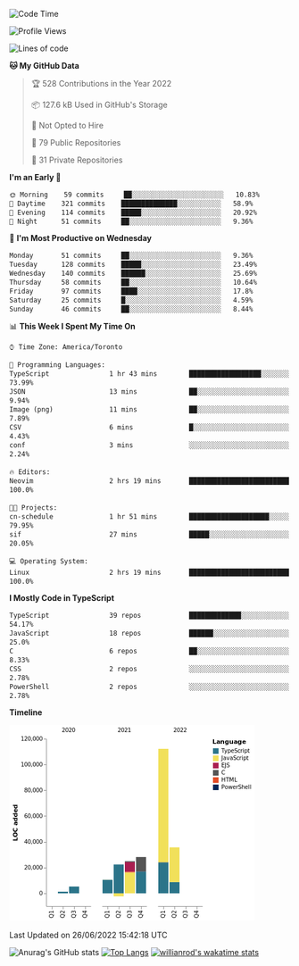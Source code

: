 <!--START_SECTION:waka-->
![Code Time](http://img.shields.io/badge/Code%20Time-238%20hrs%2017%20mins-blue)

![Profile Views](http://img.shields.io/badge/Profile%20Views-8-blue)

![Lines of code](https://img.shields.io/badge/From%20Hello%20World%20I%27ve%20Written-238%20Thousand%20lines%20of%20code-blue)

**🐱 My GitHub Data** 

> 🏆 528 Contributions in the Year 2022
 > 
> 📦 127.6 kB Used in GitHub's Storage 
 > 
> 🚫 Not Opted to Hire
 > 
> 📜 79 Public Repositories 
 > 
> 🔑 31 Private Repositories  
 > 
**I'm an Early 🐤** 

```text
🌞 Morning    59 commits     ██░░░░░░░░░░░░░░░░░░░░░░░   10.83% 
🌆 Daytime    321 commits    ██████████████░░░░░░░░░░░   58.9% 
🌃 Evening    114 commits    █████░░░░░░░░░░░░░░░░░░░░   20.92% 
🌙 Night      51 commits     ██░░░░░░░░░░░░░░░░░░░░░░░   9.36%

```
📅 **I'm Most Productive on Wednesday** 

```text
Monday       51 commits     ██░░░░░░░░░░░░░░░░░░░░░░░   9.36% 
Tuesday      128 commits    █████░░░░░░░░░░░░░░░░░░░░   23.49% 
Wednesday    140 commits    ██████░░░░░░░░░░░░░░░░░░░   25.69% 
Thursday     58 commits     ██░░░░░░░░░░░░░░░░░░░░░░░   10.64% 
Friday       97 commits     ████░░░░░░░░░░░░░░░░░░░░░   17.8% 
Saturday     25 commits     █░░░░░░░░░░░░░░░░░░░░░░░░   4.59% 
Sunday       46 commits     ██░░░░░░░░░░░░░░░░░░░░░░░   8.44%

```


📊 **This Week I Spent My Time On** 

```text
⌚︎ Time Zone: America/Toronto

💬 Programming Languages: 
TypeScript               1 hr 43 mins        ██████████████████░░░░░░░   73.99% 
JSON                     13 mins             ██░░░░░░░░░░░░░░░░░░░░░░░   9.94% 
Image (png)              11 mins             ██░░░░░░░░░░░░░░░░░░░░░░░   7.89% 
CSV                      6 mins              █░░░░░░░░░░░░░░░░░░░░░░░░   4.43% 
conf                     3 mins              ░░░░░░░░░░░░░░░░░░░░░░░░░   2.24%

🔥 Editors: 
Neovim                   2 hrs 19 mins       █████████████████████████   100.0%

🐱‍💻 Projects: 
cn-schedule              1 hr 51 mins        ████████████████████░░░░░   79.95% 
sif                      27 mins             █████░░░░░░░░░░░░░░░░░░░░   20.05%

💻 Operating System: 
Linux                    2 hrs 19 mins       █████████████████████████   100.0%

```

**I Mostly Code in TypeScript** 

```text
TypeScript               39 repos            █████████████░░░░░░░░░░░░   54.17% 
JavaScript               18 repos            ██████░░░░░░░░░░░░░░░░░░░   25.0% 
C                        6 repos             ██░░░░░░░░░░░░░░░░░░░░░░░   8.33% 
CSS                      2 repos             ░░░░░░░░░░░░░░░░░░░░░░░░░   2.78% 
PowerShell               2 repos             ░░░░░░░░░░░░░░░░░░░░░░░░░   2.78%

```


**Timeline**

![Chart not found](https://raw.githubusercontent.com/wise-introvert/wise-introvert/master/charts/bar_graph.png) 


 Last Updated on 26/06/2022 15:42:18 UTC
<!--END_SECTION:waka-->

![Anurag's GitHub stats](https://github-readme-stats.vercel.app/api?username=wise-introvert&count_private=true&show_icons=true)
[![Top Langs](https://github-readme-stats.vercel.app/api/top-langs/?username=wise-introvert&langs_count=10)](https://github.com/anuraghazra/github-readme-stats)
[![willianrod's wakatime stats](https://github-readme-stats.vercel.app/api/wakatime?username=wiseintrovert)](https://github.com/anuraghazra/github-readme-stats)
